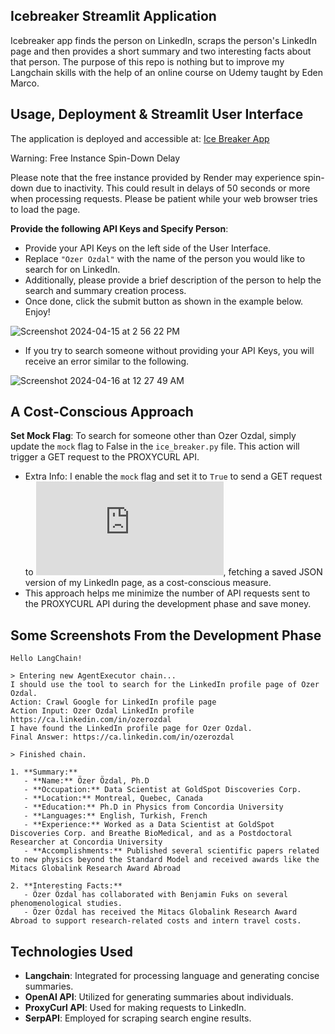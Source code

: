 ## Icebreaker Streamlit Application

Icebreaker app finds the person on LinkedIn, scraps the person's LinkedIn page and then provides a short summary and two interesting facts about that person. 
The purpose of this repo is nothing but to improve my Langchain skills with the help of an online course on Udemy taught by Eden Marco.

## Usage, Deployment & Streamlit User Interface

The application is deployed and accessible at: [Ice Breaker App](https://ice-breaker-app.onrender.com/)

Warning: Free Instance Spin-Down Delay

Please note that the free instance provided by Render may experience spin-down due to inactivity. This could result in delays of 50 seconds or more when processing requests. Please be patient while your web browser tries to load the page.

**Provide the following API Keys and Specify Person**:

- Provide your API Keys on the left side of the User Interface.
- Replace `"Ozer Ozdal"` with the name of the person you would like to search for on LinkedIn.
- Additionally, please provide a brief description of the person to help the search and summary creation process. 
- Once done, click the submit button as shown in the example below. Enjoy!

![Screenshot 2024-04-15 at 2 56 22 PM](https://github.com/oozdal/ice-breaker-app/assets/34719109/261f74b5-b9be-424e-986e-7997debe4829)

- If you try to search someone without providing your API Keys, you will receive an error similar to the following.

![Screenshot 2024-04-16 at 12 27 49 AM](https://github.com/oozdal/ice-breaker-app/assets/34719109/1c1ae22a-7ffe-4722-8895-8f427905e31b)


## A Cost-Conscious Approach

**Set Mock Flag**: To search for someone other than Ozer Ozdal, simply update the `mock` flag to False in the `ice_breaker.py` file. This action will trigger a GET request to the PROXYCURL API. 
- Extra Info: I enable the `mock` flag and set it to `True` to send a GET request to ![GitHub Gist](https://gist.githubusercontent.com/oozdal/15a23c0428f361beff94f02775492592/raw/7f880c0a51feb4c32ed1057d557e7bb1ba8382f3/ozer-ozdal.json), 
fetching a saved JSON version of my LinkedIn page, as a cost-conscious measure.
- This approach helps me minimize the number of API requests sent to the PROXYCURL API during the development phase and save money.

## Some Screenshots From the Development Phase

```console
Hello LangChain!

> Entering new AgentExecutor chain...
I should use the tool to search for the LinkedIn profile page of Ozer Ozdal.
Action: Crawl Google for LinkedIn profile page
Action Input: Ozer Ozdal LinkedIn profile https://ca.linkedin.com/in/ozerozdal
I have found the LinkedIn profile page for Ozer Ozdal.
Final Answer: https://ca.linkedin.com/in/ozerozdal

> Finished chain.

1. **Summary:**
   - **Name:** Özer Özdal, Ph.D
   - **Occupation:** Data Scientist at GoldSpot Discoveries Corp.
   - **Location:** Montreal, Quebec, Canada
   - **Education:** Ph.D in Physics from Concordia University
   - **Languages:** English, Turkish, French
   - **Experience:** Worked as a Data Scientist at GoldSpot Discoveries Corp. and Breathe BioMedical, and as a Postdoctoral Researcher at Concordia University
   - **Accomplishments:** Published several scientific papers related to new physics beyond the Standard Model and received awards like the Mitacs Globalink Research Award Abroad

2. **Interesting Facts:**
   - Özer Özdal has collaborated with Benjamin Fuks on several phenomenological studies.
   - Özer Özdal has received the Mitacs Globalink Research Award Abroad to support research-related costs and intern travel costs.
```

## Technologies Used

- **Langchain**: Integrated for processing language and generating concise summaries.
- **OpenAI API**: Utilized for generating summaries about individuals.
- **ProxyCurl API**: Used for making requests to LinkedIn.
- **SerpAPI**: Employed for scraping search engine results.

